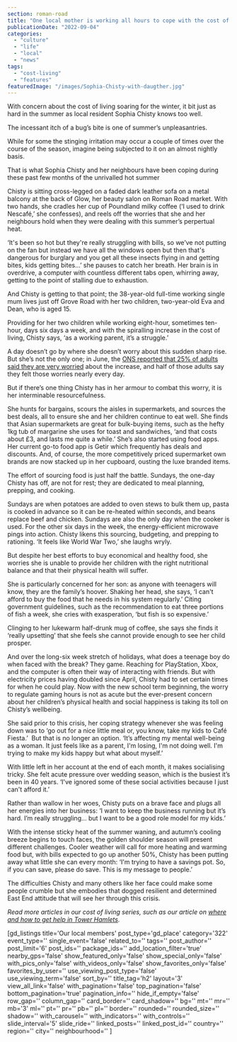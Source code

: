 ```yaml
---
section: roman-road
title: "One local mother is working all hours to cope with the cost of living"
publicationDate: "2022-09-04"
categories: 
  - "culture"
  - "life"
  - "local"
  - "news"
tags: 
  - "cost-living"
  - "features"
featuredImage: "/images/Sophia-Chisty-with-daugther.jpg"
---
```


With concern about the cost of living soaring for the winter, it bit just as hard in the summer as local resident Sophia Chisty knows too well.

The incessant itch of a bug’s bite is one of summer’s unpleasantries.

While for some the stinging irritation may occur a couple of times over the course of the season, imagine being subjected to it on an almost nightly basis.

That is what Sophia Chisty and her neighbours have been coping during these past few months of the unrivalled hot summer

Chisty is sitting cross-legged on a faded dark leather sofa on a metal balcony at the back of Glow, her beauty salon on Roman Road market. With two hands, she cradles her cup of Poundland milky coffee (‘I used to drink Nescafé,’ she confesses), and reels off the worries that she and her neighbours hold when they were dealing with this summer’s perpertual heat.

‘It's been so hot but they're really struggling with bills, so we’ve not putting on the fan but instead we have all the windows open but then that's dangerous for burglary and you get all these insects flying in and getting bites, kids getting bites…’ she pauses to catch her breath. Her brain is in overdrive, a computer with countless different tabs open, whirring away, getting to the point of stalling due to exhaustion.

And Chisty is getting to that point; the 38-year-old full-time working single mum lives just off Grove Road with her two children, two-year-old Eva and Dean, who is aged 15.

Providing for her two children while working eight-hour, sometimes ten-hour, days six days a week, and with the spiralling increase in the cost of living, Chisty says, ‘as a working parent, it’s a struggle.’

A day doesn’t go by where she doesn’t worry about this sudden sharp rise. But she’s not the only one; in June, the [ONS reported that 25% of adults said they are very worried](https://www.ons.gov.uk/peoplepopulationandcommunity/wellbeing/articles/worriesabouttherisingcostsoflivinggreatbritain/apriltomay2022) about the increase, and half of those adults say they felt those worries nearly every day.

But if there’s one thing Chisty has in her armour to combat this worry, it is her interminable resourcefulness.

She hunts for bargains, scours the aisles in supermarkets, and sources the best deals, all to ensure she and her children continue to eat well. She finds that Asian supermarkets are great for bulk-buying items, such as the hefty 1kg tub of margarine she uses for toast and sandwiches, ‘and that costs about £3, and lasts me quite a while.’ She’s also started using food apps. Her current go-to food app is Getir which frequently has deals and discounts. And, of course, the more competitively priced supermarket own brands are now stacked up in her cupboard, ousting the luxe branded items.

The effort of sourcing food is just half the battle. Sundays, the one-day Chisty has off, are not for rest; they are dedicated to meal planning, prepping, and cooking.

Sundays are when potatoes are added to oven stews to bulk them up, pasta is cooked in advance so it can be re-heated within seconds, and beans replace beef and chicken. Sundays are also the only day when the cooker is used. For the other six days in the week, the energy-efficient microwave pings into action. Chisty likens this sourcing, budgeting, and prepping to rationing. ‘It feels like World War Two,’ she laughs wryly.

But despite her best efforts to buy economical and healthy food, she worries she is unable to provide her children with the right nutritional balance and that their physical health will suffer.

She is particularly concerned for her son: as anyone with teenagers will know, they are the family’s hoover. Shaking her head, she says, ‘I can't afford to buy the food that he needs in his system regularly.’ Citing government guidelines, such as the recommendation to eat three portions of fish a week, she cries with exasperation, ‘but fish is so expensive.’

Clinging to her lukewarm half-drunk mug of coffee, she says she finds it ‘really upsetting’ that she feels she cannot provide enough to see her child prosper.

And over the long-six week stretch of holidays, what does a teenage boy do when faced with the break? They game. Reaching for PlayStation, Xbox, and the computer is often their way of interacting with friends. But with electricity prices having doubled since April, Chisty had to set certain times for when he could play. Now with the new school term beginning, the worry to regulate gaming hours is not as acute but the ever-present concern about her children’s physical health and social happiness is taking its toll on Chisty’s wellbeing.

She said prior to this crisis, her coping strategy whenever she was feeling down was to ‘go out for a nice little meal or, you know, take my kids to Café Fiesta.’  But that is no longer an option. ‘It’s affecting my mental well-being as a woman. It just feels like as a parent, I'm losing, I'm not doing well. I'm trying to make my kids happy but what about myself.’

With little left in her account at the end of each month, it makes socialising tricky. She felt acute pressure over wedding season, which is the busiest it’s been in 40 years. ‘I've ignored some of these social activities because I just can't afford it.’

Rather than wallow in her woes, Chisty puts on a brave face and plugs all her energies into her business: ‘I want to keep the business running but it’s hard. I’m really struggling… but I want to be a good role model for my kids.’

With the intense sticky heat of the summer waning, and autumn’s cooling breeze begins to touch faces, the golden shoulder season will present different challenges. Cooler weather will call for more heating and warming food but, with bills expected to go up another 50%, Chisty has been putting away what little she can every month: ‘I'm trying to have a savings pot. So, if you can save, please do save. This is my message to people.’

The difficulties Chisty and many others like her face could make some people crumble but she embodies that dogged resilient and determined East End attitude that will see her through this crisis.

_Read more articles in our cost of living series, such as our article on [where and how to get help in Tower Hamlets](https://romanroadlondon.com/wp-admin/post.php?post=34937&action=edit)._

\[gd\_listings title='Our local members' post\_type='gd\_place' category='322' event\_type='' single\_event='false' related\_to='' tags='' post\_author='' post\_limit='6' post\_ids='' package\_ids='' add\_location\_filter='true' nearby\_gps='false' show\_featured\_only='false' show\_special\_only='false' with\_pics\_only='false' with\_videos\_only='false' show\_favorites\_only='false' favorites\_by\_user='' use\_viewing\_post\_type='false' use\_viewing\_term='false' sort\_by='' title\_tag='h2' layout='3' view\_all\_link='false' with\_pagination='false' top\_pagination='false' bottom\_pagination='true' pagination\_info='' hide\_if\_empty='false' row\_gap='' column\_gap='' card\_border='' card\_shadow='' bg='' mt='' mr='' mb='3' ml='' pt='' pr='' pb='' pl='' border='' rounded='' rounded\_size='' shadow='' with\_carousel='' with\_indicators='' with\_controls='' slide\_interval='5' slide\_ride='' linked\_posts='' linked\_post\_id='' country='' region='' city='' neighbourhood='' \]
